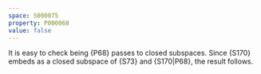 ```yaml
---
space: S000075
property: P000068
value: false
---
```


It is easy to check being {P68} passes to closed subspaces. Since {S170} embeds as a closed subspace of
{S73} and {S170|P68}, the result follows.
